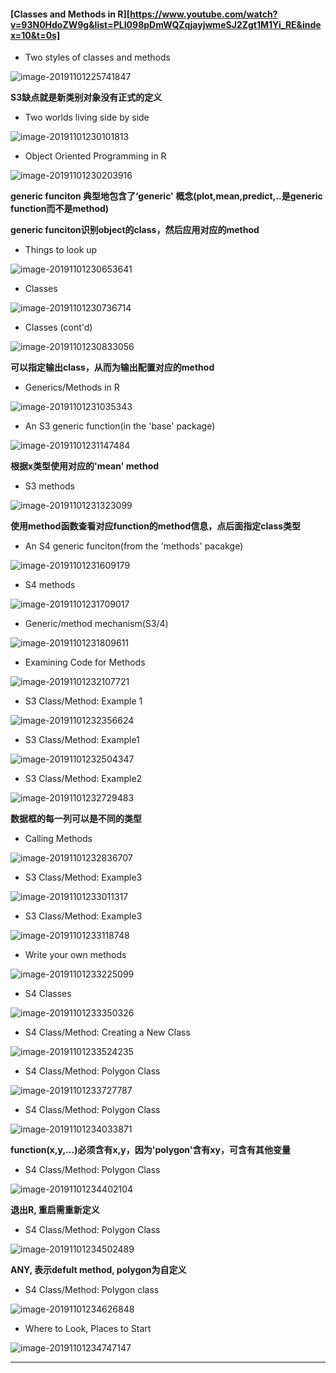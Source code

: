 #### [Classes and Methods in R][https://www.youtube.com/watch?v=93N0HdoZW9g&list=PLI098pDmWQZqjayjwmeSJ2Zgt1M1Yi_RE&index=10&t=0s]

* Two styles of classes and methods

![image-20191101225741847](https://tva1.sinaimg.cn/large/006y8mN6ly1g8ixlcbwu2j316u0ka44w.jpg)

**S3缺点就是新类别对象没有正式的定义**

* Two worlds living side by side

![image-20191101230101813](https://tva1.sinaimg.cn/large/006y8mN6ly1g8ixosxbtrj31700kcqgy.jpg)

* Object Oriented Programming in R

![image-20191101230203916](https://tva1.sinaimg.cn/large/006y8mN6ly1g8ixpvu6cxj316y0kg7f3.jpg)

**generic funciton 典型地包含了‘generic' 概念(plot,mean,predict,..是generic function而不是method)**

**generic funciton识别object的class，然后应用对应的method**

* Things to look up

![image-20191101230653641](https://tva1.sinaimg.cn/large/006y8mN6ly1g8ixuwg55ej31700ka7e2.jpg)

* Classes

![image-20191101230736714](https://tva1.sinaimg.cn/large/006y8mN6ly1g8ixvob6z7j316c0kgjwl.jpg)

* Classes (cont'd)

![image-20191101230833056](https://tva1.sinaimg.cn/large/006y8mN6ly1g8ixwmwnomj316u0jgadn.jpg)

**可以指定输出class，从而为输出配置对应的method**

* Generics/Methods in R

![image-20191101231035343](https://tva1.sinaimg.cn/large/006y8mN6ly1g8ixyr556vj316m0jkahy.jpg)

* An S3 generic function(in the 'base' package)

![image-20191101231147484](https://tva1.sinaimg.cn/large/006y8mN6ly1g8ixzzz25cj316s0ju7b3.jpg)

**根据x类型使用对应的'mean' method**

* S3 methods

![image-20191101231323099](https://tva1.sinaimg.cn/large/006y8mN6ly1g8iy1nwoz0j316s0jeq5v.jpg)

**使用method函数查看对应function的method信息，点后面指定class类型**

* An S4 generic funciton(from the 'methods' pacakge)

![image-20191101231609179](https://tva1.sinaimg.cn/large/006y8mN6ly1g8iy4jfu3ej316o0k2tk7.jpg)

*  S4 methods

![image-20191101231709017](https://tva1.sinaimg.cn/large/006y8mN6ly1g8iy5kyip9j316o0ken7t.jpg)

* Generic/method mechanism(S3/4)

![image-20191101231809611](https://tva1.sinaimg.cn/large/006y8mN6ly1g8iy6mvl9rj316w0jydqv.jpg)

* Examining Code for Methods

![image-20191101232107721](https://tva1.sinaimg.cn/large/006y8mN6ly1g8iy9popn1j316g0jgthx.jpg)

* S3 Class/Method: Example 1

![image-20191101232356624](https://tva1.sinaimg.cn/large/006y8mN6ly1g8iycn5tmpj316e0jqdkr.jpg)

* S3 Class/Method: Example1

![image-20191101232504347](https://tva1.sinaimg.cn/large/006y8mN6ly1g8iydtae1nj316k0kq11w.jpg)

* S3 Class/Method: Example2

![image-20191101232729483](https://tva1.sinaimg.cn/large/006y8mN6ly1g8iygc3zbmj316u0k4ak8.jpg)



**数据框的每一列可以是不同的类型**

* Calling Methods

![image-20191101232836707](https://tva1.sinaimg.cn/large/006y8mN6ly1g8iyhhpb3fj316q0jsq6z.jpg)

* S3 Class/Method: Example3

![image-20191101233011317](https://tva1.sinaimg.cn/large/006y8mN6ly1g8iyj55wx9j316k0kkq7g.jpg)

* S3 Class/Method: Example3

![image-20191101233118748](https://tva1.sinaimg.cn/large/006y8mN6ly1g8iykbhdctj316i0lkn39.jpg)

* Write your own methods

![image-20191101233225099](https://tva1.sinaimg.cn/large/006y8mN6ly1g8iylgnqzaj31700jwjz6.jpg)

* S4 Classes

![image-20191101233350326](https://tva1.sinaimg.cn/large/006y8mN6ly1g8iymxzy1rj316w0k67dc.jpg)

* S4 Class/Method: Creating a New Class

![image-20191101233524235](https://tva1.sinaimg.cn/large/006y8mN6ly1g8iyoksuw5j316q0jq457.jpg)

* S4 Class/Method: Polygon Class

![image-20191101233727787](https://tva1.sinaimg.cn/large/006y8mN6ly1g8iyqpt09tj316m0joq96.jpg)

* S4 Class/Method: Polygon Class

![image-20191101234033871](https://tva1.sinaimg.cn/large/006y8mN6ly1g8iytxxf4bj316m0kwals.jpg)

**function(x,y,...)必须含有x,y，因为'polygon'含有xy，可含有其他变量**

* S4 Class/Method: Polygon Class

![image-20191101234402104](https://tva1.sinaimg.cn/large/006y8mN6ly1g8iyxjmiyuj31760la124.jpg)

**退出R, 重启需重新定义**

* S4 Class/Method: Polygon Class

![image-20191101234502489](https://tva1.sinaimg.cn/large/006y8mN6ly1g8iyylj045j316u0k6n47.jpg)

**ANY, 表示defult method, polygon为自定义**

* S4 Class/Method: Polygon class

![image-20191101234626848](https://tva1.sinaimg.cn/large/006y8mN6ly1g8iz01tfttj316y0kedir.jpg)

* Where to Look, Places to Start

![image-20191101234747147](https://tva1.sinaimg.cn/large/006y8mN6ly1g8iz1g8yqoj316o0kcdpx.jpg)

***



